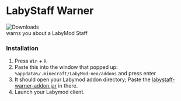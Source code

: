 # **LabyStaff Warner**
![Downloads](https://labybadges-delta.vercel.app/api/downloads/toolwarn/formatted)<br>
warns you about a LabyMod Staff

### Installation
1. Press `Win` + `R`
2. Paste this into the window that popped up: `%appdata%/.minecraft/LabyMod-neo/addons` and press enter
3. It should open your Labymod addon directory; Paste the [labystaff-warner-addon.jar](https://github.com/einsjustinnn-addons/labystaff-warner-addon/releases/latest/download/labystaff-warner-addon.jar) in there.
4. Launch your Labymod client.
